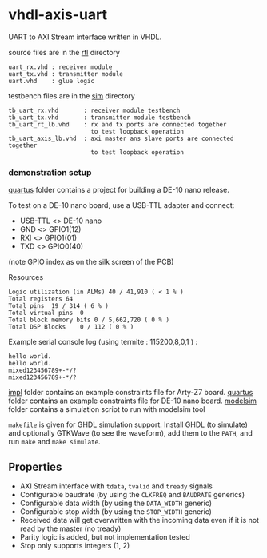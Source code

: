 # vhdl-axis-uart

UART to AXI Stream interface written in VHDL.

source files are in the [rtl](rtl/) directory

```
uart_rx.vhd : receiver module
uart_tx.vhd : transmitter module
uart.vhd    : glue logic
```

testbench files are in the [sim](sim/) directory

```
tb_uart_rx.vhd       : receiver module testbench
tb_uart_tx.vhd       : transmitter module testbench
tb_uart_rt_lb.vhd    : rx and tx ports are connected together
                       to test loopback operation
tb_uart_axis_lb.vhd  : axi master ans slave ports are connected together
                       to test loopback operation
```

### demonstration setup
[quartus](quartus/) folder contains a project for building a DE-10 nano release.

To test on a DE-10 nano board, use a USB-TTL adapter and connect:

- USB-TTL <> DE-10 nano
- GND <> GPIO1(12)
- RXI <> GPIO1(01)
- TXD <> GPIO0(40)

(note GPIO index as on the silk screen of the PCB)

Resources
```
Logic utilization (in ALMs)	40 / 41,910 ( < 1 % )
Total registers	64
Total pins	19 / 314 ( 6 % )
Total virtual pins	0
Total block memory bits	0 / 5,662,720 ( 0 % )
Total DSP Blocks	0 / 112 ( 0 % )
```

Example serial console log (using termite : 115200,8,0,1 ) :
```
hello world.
hello world.
mixed123456789+-*/?
mixed123456789+-*/?
```

[impl](impl/)         folder contains an example constraints file for Arty-Z7 board.
[quartus](quartus/)   folder contains an example constraints file for DE-10 nano board.
[modelsim](modelsim/) folder contains a simulation script to run with modelsim tool


`makefile` is given for GHDL simulation support. Install GHDL (to simulate) and optionally GTKWave (to see the waveform), add them to the `PATH`, and run `make` and `make simulate`.

## Properties

- AXI Stream interface with `tdata`, `tvalid` and `tready` signals
- Configurable baudrate (by using the `CLKFREQ` and `BAUDRATE` generics)
- Configurable data width (by using the `DATA_WIDTH` generic)
- Configurable stop width (by using the `STOP_WIDTH` generic)
- Received data will get overwritten with the incoming data even if it is not read by the master (no tready)
- Parity logic is added, but not implementation tested
- Stop only supports integers (1, 2)
